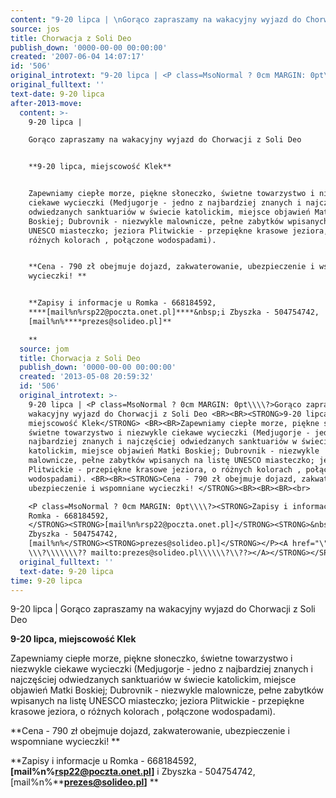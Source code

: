 ```yaml
---
content: "9-20 lipca | \nGorąco zapraszamy na wakacyjny wyjazd do Chorwacji z Soli Deo \n\n**9-20 lipca, miejscowość Klek** \n\nZapewniamy ciepłe morze, piękne słoneczko, świetne towarzystwo i niezwykle ciekawe wycieczki (Medjugorje - jedno z najbardziej znanych i najczęściej odwiedzanych sanktuariów w świecie katolickim, miejsce objawień Matki Boskiej; Dubrovnik - niezwykle malownicze, pełne zabytków wpisanych na listę UNESCO miasteczko; jeziora Plitwickie - przepiękne krasowe jeziora, o różnych kolorach , połączone wodospadami). \n\n**Cena - 790 zł obejmuje dojazd, zakwaterowanie, ubezpieczenie i wspomniane wycieczki! **\n\n**Zapisy i informacje u Romka - 668184592, ****[mail%n%rsp22@poczta.onet.pl]****&nbsp;i Zbyszka - 504754742, [mail%n%****prezes@solideo.pl]**\n**\n\n<!--CONTENT FROM OLD SERVER (jos before 2013): 9-20 lipca | \nGorąco zapraszamy na wakacyjny wyjazd do Chorwacji z Soli Deo \n\n**9-20 lipca, miejscowość Klek** \n\nZapewniamy ciepłe morze, piękne słoneczko, świetne towarzystwo i niezwykle ciekawe wycieczki (Medjugorje - jedno z najbardziej znanych i najczęściej odwiedzanych sanktuariów w świecie katolickim, miejsce objawień Matki Boskiej; Dubrovnik - niezwykle malownicze, pełne zabytków wpisanych na listę UNESCO miasteczko; jeziora Plitwickie - przepiękne krasowe jeziora, o różnych kolorach , połączone wodospadami). \n\n**Cena - 790 zł obejmuje dojazd, zakwaterowanie, ubezpieczenie i wspomniane wycieczki! **\n\n\r\n\n**Zapisy i informacje u Romka - 668184592, ****[mail%n%rsp22@poczta.onet.pl]****&nbsp;i Zbyszka - 504754742, [mail%n%****prezes@solideo.pl]**\n**\n-->"
source: jos
title: Chorwacja z Soli Deo
publish_down: '0000-00-00 00:00:00'
created: '2007-06-04 14:07:17'
id: '506'
original_introtext: "9-20 lipca | <P class=MsoNormal ? 0cm MARGIN: 0pt\\\\\\\\?>Gorąco zapraszamy na wakacyjny wyjazd do Chorwacji z Soli Deo <BR><BR><STRONG>9-20 lipca, miejscowość Klek</STRONG> <BR><BR>Zapewniamy ciepłe morze, piękne słoneczko, świetne towarzystwo i niezwykle ciekawe wycieczki (Medjugorje - jedno z najbardziej znanych i najczęściej odwiedzanych sanktuariów w świecie katolickim, miejsce objawień Matki Boskiej; Dubrovnik - niezwykle malownicze, pełne zabytków wpisanych na listę UNESCO miasteczko; jeziora Plitwickie - przepiękne krasowe jeziora, o różnych kolorach , połączone wodospadami). <BR><BR><STRONG>Cena - 790 zł obejmuje dojazd, zakwaterowanie, ubezpieczenie i wspomniane wycieczki! </STRONG><BR><BR><BR><br>\r\n<P class=MsoNormal ? 0cm MARGIN: 0pt\\\\\\\\?><STRONG>Zapisy i informacje u Romka - 668184592, </STRONG><STRONG>[mail%n%rsp22@poczta.onet.pl]</STRONG><STRONG>&nbsp;i Zbyszka - 504754742, [mail%n%</STRONG><STRONG>prezes@solideo.pl]</STRONG></P><A href=\"\\\" \\\\\\?\\\\\\\\\\\\\\?? mailto:prezes@solideo.pl\\\\\\\\\\\\?\\\\??></A></STRONG></SPAN>"
original_fulltext: ''
text-date: 9-20 lipca
after-2013-move:
  content: >-
    9-20 lipca | 

    Gorąco zapraszamy na wakacyjny wyjazd do Chorwacji z Soli Deo 


    **9-20 lipca, miejscowość Klek** 


    Zapewniamy ciepłe morze, piękne słoneczko, świetne towarzystwo i niezwykle
    ciekawe wycieczki (Medjugorje - jedno z najbardziej znanych i najczęściej
    odwiedzanych sanktuariów w świecie katolickim, miejsce objawień Matki
    Boskiej; Dubrovnik - niezwykle malownicze, pełne zabytków wpisanych na listę
    UNESCO miasteczko; jeziora Plitwickie - przepiękne krasowe jeziora, o
    różnych kolorach , połączone wodospadami). 


    **Cena - 790 zł obejmuje dojazd, zakwaterowanie, ubezpieczenie i wspomniane
    wycieczki! **


    **Zapisy i informacje u Romka - 668184592,
    ****[mail%n%rsp22@poczta.onet.pl]****&nbsp;i Zbyszka - 504754742,
    [mail%n%****prezes@solideo.pl]**

    **
  source: jom
  title: Chorwacja z Soli Deo
  publish_down: '0000-00-00 00:00:00'
  created: '2013-05-08 20:59:32'
  id: '506'
  original_introtext: >-
    9-20 lipca | <P class=MsoNormal ? 0cm MARGIN: 0pt\\\\?>Gorąco zapraszamy na
    wakacyjny wyjazd do Chorwacji z Soli Deo <BR><BR><STRONG>9-20 lipca,
    miejscowość Klek</STRONG> <BR><BR>Zapewniamy ciepłe morze, piękne słoneczko,
    świetne towarzystwo i niezwykle ciekawe wycieczki (Medjugorje - jedno z
    najbardziej znanych i najczęściej odwiedzanych sanktuariów w świecie
    katolickim, miejsce objawień Matki Boskiej; Dubrovnik - niezwykle
    malownicze, pełne zabytków wpisanych na listę UNESCO miasteczko; jeziora
    Plitwickie - przepiękne krasowe jeziora, o różnych kolorach , połączone
    wodospadami). <BR><BR><STRONG>Cena - 790 zł obejmuje dojazd, zakwaterowanie,
    ubezpieczenie i wspomniane wycieczki! </STRONG><BR><BR><BR><br>

    <P class=MsoNormal ? 0cm MARGIN: 0pt\\\\?><STRONG>Zapisy i informacje u
    Romka - 668184592,
    </STRONG><STRONG>[mail%n%rsp22@poczta.onet.pl]</STRONG><STRONG>&nbsp;i
    Zbyszka - 504754742,
    [mail%n%</STRONG><STRONG>prezes@solideo.pl]</STRONG></P><A href="\"
    \\\?\\\\\\\?? mailto:prezes@solideo.pl\\\\\\?\\??></A></STRONG></SPAN>
  original_fulltext: ''
  text-date: 9-20 lipca
time: 9-20 lipca
---
```

9-20 lipca | 
Gorąco zapraszamy na wakacyjny wyjazd do Chorwacji z Soli Deo 

**9-20 lipca, miejscowość Klek** 

Zapewniamy ciepłe morze, piękne słoneczko, świetne towarzystwo i niezwykle ciekawe wycieczki (Medjugorje - jedno z najbardziej znanych i najczęściej odwiedzanych sanktuariów w świecie katolickim, miejsce objawień Matki Boskiej; Dubrovnik - niezwykle malownicze, pełne zabytków wpisanych na listę UNESCO miasteczko; jeziora Plitwickie - przepiękne krasowe jeziora, o różnych kolorach , połączone wodospadami). 

**Cena - 790 zł obejmuje dojazd, zakwaterowanie, ubezpieczenie i wspomniane wycieczki! **

**Zapisy i informacje u Romka - 668184592, ****[mail%n%rsp22@poczta.onet.pl]****&nbsp;i Zbyszka - 504754742, [mail%n%****prezes@solideo.pl]**
**

<!--CONTENT FROM OLD SERVER (jos before 2013): 9-20 lipca | 
Gorąco zapraszamy na wakacyjny wyjazd do Chorwacji z Soli Deo 

**9-20 lipca, miejscowość Klek** 

Zapewniamy ciepłe morze, piękne słoneczko, świetne towarzystwo i niezwykle ciekawe wycieczki (Medjugorje - jedno z najbardziej znanych i najczęściej odwiedzanych sanktuariów w świecie katolickim, miejsce objawień Matki Boskiej; Dubrovnik - niezwykle malownicze, pełne zabytków wpisanych na listę UNESCO miasteczko; jeziora Plitwickie - przepiękne krasowe jeziora, o różnych kolorach , połączone wodospadami). 

**Cena - 790 zł obejmuje dojazd, zakwaterowanie, ubezpieczenie i wspomniane wycieczki! **



**Zapisy i informacje u Romka - 668184592, ****[mail%n%rsp22@poczta.onet.pl]****&nbsp;i Zbyszka - 504754742, [mail%n%****prezes@solideo.pl]**
**
-->

<!--{{json:{"created_date":"2007-06-04 14:07:17","publish_down":"0000-00-00 00:00:00","id":"506"}}}-->